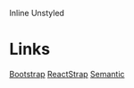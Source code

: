 Inline
Unstyled

# Links

[Bootstrap](https://getbootstrap.com/docs/4.0/content/typography/#lists)
[ReactStrap](https://reactstrap.github.io/components/listgroup/)
[Semantic](https://github.com/Semantic-Org/Semantic-UI-React/tree/master/src/elements/List)

